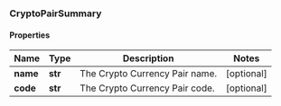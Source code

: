 ### CryptoPairSummary

#### Properties
Name | Type | Description | Notes
------------ | ------------- | ------------- | -------------
**name** | **str** | The Crypto Currency Pair name. | [optional] 
**code** | **str** | The Crypto Currency Pair code. | [optional] 



